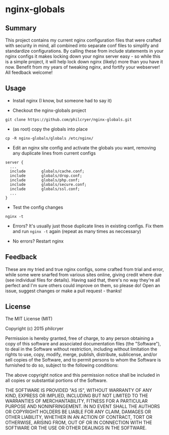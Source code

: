 # nginx-globals

## Summary
This project contains my current nginx configuration files that were crafted with security in mind, all combined into separate conf files to simplify and standardize configurations. By calling these from include statements in your nginx configs it makes locking down your nginx server easy - so while this is a simple project, it will help lock down nginx (likely) more than you have it now. Benefit from my years of tweaking nginx, and fortify your webserver! All feedback welcome!

## Usage
* Install nginx (I know, but someone had to say it)

* Checkout the nginx-globals project

```
git clone https://github.com/philcryer/nginx-globals.git
```

* (as root) copy the globals into place

```
cp -R nginx-globals/globals /etc/nginx/
```

* Edit an nginx site config and activate the globals you want, removing any duplicate lines from current configs

```
server {
  ...
  include       globals/cache.conf;
  include       globals/drop.conf;
  include       globals/php.conf;
  include       globals/secure.conf;
  include       globals/ssl.conf;
  ...
}
```

* Test the config changes

```
nginx -t
```

* Errors? It's usually just those duplicate lines in existing configs. Fix them and run `nginx -t` again (repeat as many times as neccessary)

* No errors? Restart nginx

## Feedback
These are my tried and true nginx configs, some crafted from trial and error, while some were snarfed from various sites online, giving credit where due (see individual files for details). Having said that, there's no way they're all perfect and I'm sure others could improve on them, so please do! Open an issue, suggest changes or make a pull request - thanks!

## License
The MIT License (MIT)

Copyright (c) 2015 philcryer

Permission is hereby granted, free of charge, to any person obtaining a copy
of this software and associated documentation files (the "Software"), to deal
in the Software without restriction, including without limitation the rights
to use, copy, modify, merge, publish, distribute, sublicense, and/or sell
copies of the Software, and to permit persons to whom the Software is
furnished to do so, subject to the following conditions:

The above copyright notice and this permission notice shall be included in all
copies or substantial portions of the Software.

THE SOFTWARE IS PROVIDED "AS IS", WITHOUT WARRANTY OF ANY KIND, EXPRESS OR
IMPLIED, INCLUDING BUT NOT LIMITED TO THE WARRANTIES OF MERCHANTABILITY,
FITNESS FOR A PARTICULAR PURPOSE AND NONINFRINGEMENT. IN NO EVENT SHALL THE
AUTHORS OR COPYRIGHT HOLDERS BE LIABLE FOR ANY CLAIM, DAMAGES OR OTHER
LIABILITY, WHETHER IN AN ACTION OF CONTRACT, TORT OR OTHERWISE, ARISING FROM,
OUT OF OR IN CONNECTION WITH THE SOFTWARE OR THE USE OR OTHER DEALINGS IN THE
SOFTWARE.

